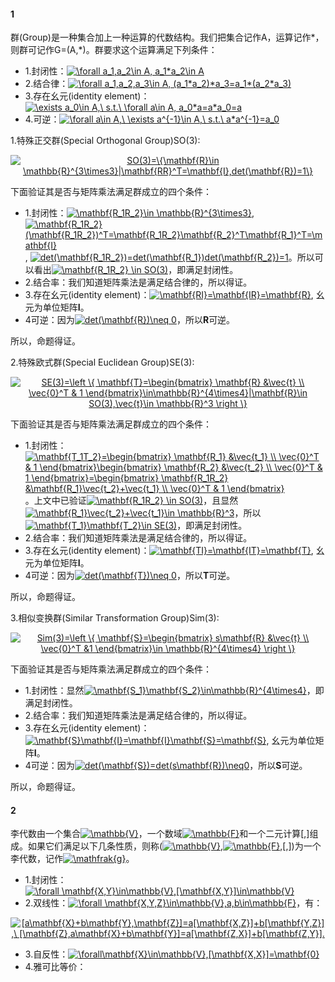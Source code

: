 #### 1
群(Group)是一种集合加上一种运算的代数结构。我们把集合记作A，运算记作*，则群可记作G=(A,*)。群要求这个运算满足下列条件：

* 1.封闭性：<a href="https://www.codecogs.com/eqnedit.php?latex=\forall&space;a_1,a_2\in&space;A,&space;a_1*a_2\in&space;A" target="_blank"><img src="https://latex.codecogs.com/gif.latex?\forall&space;a_1,a_2\in&space;A,&space;a_1*a_2\in&space;A" title="\forall a_1,a_2\in A, a_1*a_2\in A" /></a>
* 2.结合律：<a href="https://www.codecogs.com/eqnedit.php?latex=\forall&space;a_1,a_2,a_3\in&space;A,&space;(a_1*a_2)*a_3=a_1*(a_2*a_3)" target="_blank"><img src="https://latex.codecogs.com/gif.latex?\forall&space;a_1,a_2,a_3\in&space;A,&space;(a_1*a_2)*a_3=a_1*(a_2*a_3)" title="\forall a_1,a_2,a_3\in A, (a_1*a_2)*a_3=a_1*(a_2*a_3)" /></a>
* 3.存在幺元(identity element)：<a href="https://www.codecogs.com/eqnedit.php?latex=\exists&space;a_0\in&space;A,\&space;s.t.\&space;\forall&space;a\in&space;A,&space;a_0*a=a*a_0=a" target="_blank"><img src="https://latex.codecogs.com/gif.latex?\exists&space;a_0\in&space;A,\&space;s.t.\&space;\forall&space;a\in&space;A,&space;a_0*a=a*a_0=a" title="\exists a_0\in A,\ s.t.\ \forall a\in A, a_0*a=a*a_0=a" /></a>
* 4.可逆：<a href="https://www.codecogs.com/eqnedit.php?latex=\forall&space;a\in&space;A,\&space;\exists&space;a^{-1}\in&space;A,\&space;s.t.\&space;a*a^{-1}=a_0" target="_blank"><img src="https://latex.codecogs.com/gif.latex?\forall&space;a\in&space;A,\&space;\exists&space;a^{-1}\in&space;A,\&space;s.t.\&space;a*a^{-1}=a_0" title="\forall a\in A,\ \exists a^{-1}\in A,\ s.t.\ a*a^{-1}=a_0" /></a>

1.特殊正交群(Special Orthogonal Group)SO(3):

<p align="center">
<a href="https://www.codecogs.com/eqnedit.php?latex=SO(3)=\{\mathbf{R}\in&space;\mathbb{R}^{3\times3}|\mathbf{RR}^T=\mathbf{I},det(\mathbf{R})=1\}" target="_blank"><img src="https://latex.codecogs.com/gif.latex?SO(3)=\{\mathbf{R}\in&space;\mathbb{R}^{3\times3}|\mathbf{RR}^T=\mathbf{I},det(\mathbf{R})=1\}" title="SO(3)=\{\mathbf{R}\in \mathbb{R}^{3\times3}|\mathbf{RR}^T=\mathbf{I},det(\mathbf{R})=1\}" /></a>
</p>  

下面验证其是否与矩阵乘法满足群成立的四个条件：
* 1.封闭性：<a href="https://www.codecogs.com/eqnedit.php?latex=\mathbf{R_1R_2}\in&space;\mathbb{R}^{3\times3}" target="_blank"><img src="https://latex.codecogs.com/gif.latex?\mathbf{R_1R_2}\in&space;\mathbb{R}^{3\times3}" title="\mathbf{R_1R_2}\in \mathbb{R}^{3\times3}" /></a>, <a href="https://www.codecogs.com/eqnedit.php?latex=\mathbf{R_1R_2}(\mathbf{R_1R_2})^T=\mathbf{R_1R_2}\mathbf{R_2}^T\mathbf{R_1}^T=\mathbf{I}" target="_blank"><img src="https://latex.codecogs.com/gif.latex?\mathbf{R_1R_2}(\mathbf{R_1R_2})^T=\mathbf{R_1R_2}\mathbf{R_2}^T\mathbf{R_1}^T=\mathbf{I}" title="\mathbf{R_1R_2}(\mathbf{R_1R_2})^T=\mathbf{R_1R_2}\mathbf{R_2}^T\mathbf{R_1}^T=\mathbf{I}" /></a>, <a href="https://www.codecogs.com/eqnedit.php?latex=det(\mathbf{R_1R_2})=det(\mathbf{R_1})det(\mathbf{R_2})=1" target="_blank"><img src="https://latex.codecogs.com/gif.latex?det(\mathbf{R_1R_2})=det(\mathbf{R_1})det(\mathbf{R_2})=1" title="det(\mathbf{R_1R_2})=det(\mathbf{R_1})det(\mathbf{R_2})=1" /></a>。所以可以看出<a href="https://www.codecogs.com/eqnedit.php?latex=\mathbf{R_1R_2}&space;\in&space;SO(3)" target="_blank"><img src="https://latex.codecogs.com/gif.latex?\mathbf{R_1R_2}&space;\in&space;SO(3)" title="\mathbf{R_1R_2} \in SO(3)" /></a>，即满足封闭性。
* 2.结合率：我们知道矩阵乘法是满足结合律的，所以得证。
* 3.存在幺元(identity element)：<a href="https://www.codecogs.com/eqnedit.php?latex=\mathbf{RI}=\mathbf{IR}=\mathbf{R}" target="_blank"><img src="https://latex.codecogs.com/gif.latex?\mathbf{RI}=\mathbf{IR}=\mathbf{R}" title="\mathbf{RI}=\mathbf{IR}=\mathbf{R}" /></a>, 幺元为单位矩阵**I**。
* 4可逆：因为<a href="https://www.codecogs.com/eqnedit.php?latex=det(\mathbf{R})\neq&space;0" target="_blank"><img src="https://latex.codecogs.com/gif.latex?det(\mathbf{R})\neq&space;0" title="det(\mathbf{R})\neq 0" /></a>，所以**R**可逆。

所以，命题得证。


2.特殊欧式群(Special Euclidean Group)SE(3):

<p align="center">
<a href="https://www.codecogs.com/eqnedit.php?latex=SE(3)=\left&space;\{&space;\mathbf{T}=\begin{bmatrix}&space;\mathbf{R}&space;&\vec{t}&space;\\&space;\vec{0}^T&space;&&space;1&space;\end{bmatrix}\in\mathbb{R}^{4\times4}|\mathbf{R}\in&space;SO(3),\vec{t}\in&space;\mathbb{R}^3&space;\right&space;\}" target="_blank"><img src="https://latex.codecogs.com/gif.latex?SE(3)=\left&space;\{&space;\mathbf{T}=\begin{bmatrix}&space;\mathbf{R}&space;&\vec{t}&space;\\&space;\vec{0}^T&space;&&space;1&space;\end{bmatrix}\in\mathbb{R}^{4\times4}|\mathbf{R}\in&space;SO(3),\vec{t}\in&space;\mathbb{R}^3&space;\right&space;\}" title="SE(3)=\left \{ \mathbf{T}=\begin{bmatrix} \mathbf{R} &\vec{t} \\ \vec{0}^T & 1 \end{bmatrix}\in\mathbb{R}^{4\times4}|\mathbf{R}\in SO(3),\vec{t}\in \mathbb{R}^3 \right \}" /></a>
</p> 

下面验证其是否与矩阵乘法满足群成立的四个条件：
* 1.封闭性：<a href="https://www.codecogs.com/eqnedit.php?latex=\mathbf{T_1T_2}=\begin{bmatrix}&space;\mathbf{R_1}&space;&\vec{t_1}&space;\\&space;\vec{0}^T&space;&&space;1&space;\end{bmatrix}\begin{bmatrix}&space;\mathbf{R_2}&space;&\vec{t_2}&space;\\&space;\vec{0}^T&space;&&space;1&space;\end{bmatrix}=\begin{bmatrix}&space;\mathbf{R_1R_2}&space;&\mathbf{R_1}\vec{t_2}&plus;\vec{t_1}&space;\\&space;\vec{0}^T&space;&&space;1&space;\end{bmatrix}" target="_blank"><img src="https://latex.codecogs.com/gif.latex?\mathbf{T_1T_2}=\begin{bmatrix}&space;\mathbf{R_1}&space;&\vec{t_1}&space;\\&space;\vec{0}^T&space;&&space;1&space;\end{bmatrix}\begin{bmatrix}&space;\mathbf{R_2}&space;&\vec{t_2}&space;\\&space;\vec{0}^T&space;&&space;1&space;\end{bmatrix}=\begin{bmatrix}&space;\mathbf{R_1R_2}&space;&\mathbf{R_1}\vec{t_2}&plus;\vec{t_1}&space;\\&space;\vec{0}^T&space;&&space;1&space;\end{bmatrix}" title="\mathbf{T_1T_2}=\begin{bmatrix} \mathbf{R_1} &\vec{t_1} \\ \vec{0}^T & 1 \end{bmatrix}\begin{bmatrix} \mathbf{R_2} &\vec{t_2} \\ \vec{0}^T & 1 \end{bmatrix}=\begin{bmatrix} \mathbf{R_1R_2} &\mathbf{R_1}\vec{t_2}+\vec{t_1} \\ \vec{0}^T & 1 \end{bmatrix}" /></a>。上文中已验证<a href="https://www.codecogs.com/eqnedit.php?latex=\mathbf{R_1R_2}&space;\in&space;SO(3)" target="_blank"><img src="https://latex.codecogs.com/gif.latex?\mathbf{R_1R_2}&space;\in&space;SO(3)" title="\mathbf{R_1R_2} \in SO(3)" /></a>，且显然<a href="https://www.codecogs.com/eqnedit.php?latex=\mathbf{R_1}\vec{t_2}&plus;\vec{t_1}\in&space;\mathbb{R}^3" target="_blank"><img src="https://latex.codecogs.com/gif.latex?\mathbf{R_1}\vec{t_2}&plus;\vec{t_1}\in&space;\mathbb{R}^3" title="\mathbf{R_1}\vec{t_2}+\vec{t_1}\in \mathbb{R}^3" /></a>，所以<a href="https://www.codecogs.com/eqnedit.php?latex=\mathbf{T_1}\mathbf{T_2}\in&space;SE(3)" target="_blank"><img src="https://latex.codecogs.com/gif.latex?\mathbf{T_1}\mathbf{T_2}\in&space;SE(3)" title="\mathbf{T_1}\mathbf{T_2}\in SE(3)" /></a>，即满足封闭性。
* 2.结合率：我们知道矩阵乘法是满足结合律的，所以得证。
* 3.存在幺元(identity element)：<a href="https://www.codecogs.com/eqnedit.php?latex=\mathbf{TI}=\mathbf{IT}=\mathbf{T}" target="_blank"><img src="https://latex.codecogs.com/gif.latex?\mathbf{TI}=\mathbf{IT}=\mathbf{T}" title="\mathbf{TI}=\mathbf{IT}=\mathbf{T}" /></a>, 幺元为单位矩阵**I**。
* 4可逆：因为<a href="https://www.codecogs.com/eqnedit.php?latex=det(\mathbf{T})\neq&space;0" target="_blank"><img src="https://latex.codecogs.com/gif.latex?det(\mathbf{T})\neq&space;0" title="det(\mathbf{T})\neq 0" /></a>，所以**T**可逆。

所以，命题得证。

3.相似变换群(Similar Transformation Group)Sim(3):

<p align="center">
<a href="https://www.codecogs.com/eqnedit.php?latex=Sim(3)=\left&space;\{&space;\mathbf{S}=\begin{bmatrix}&space;s\mathbf{R}&space;&\vec{t}&space;\\&space;\vec{0}^T&space;&1&space;\end{bmatrix}\in&space;\mathbb{R}^{4\times4}&space;\right&space;\}" target="_blank"><img src="https://latex.codecogs.com/gif.latex?Sim(3)=\left&space;\{&space;\mathbf{S}=\begin{bmatrix}&space;s\mathbf{R}&space;&\vec{t}&space;\\&space;\vec{0}^T&space;&1&space;\end{bmatrix}\in&space;\mathbb{R}^{4\times4}&space;\right&space;\}" title="Sim(3)=\left \{ \mathbf{S}=\begin{bmatrix} s\mathbf{R} &\vec{t} \\ \vec{0}^T &1 \end{bmatrix}\in \mathbb{R}^{4\times4} \right \}" /></a>
</p> 

下面验证其是否与矩阵乘法满足群成立的四个条件：
* 1.封闭性：显然<a href="https://www.codecogs.com/eqnedit.php?latex=\mathbf{S_1}\mathbf{S_2}\in\mathbb{R}^{4\times4}" target="_blank"><img src="https://latex.codecogs.com/gif.latex?\mathbf{S_1}\mathbf{S_2}\in\mathbb{R}^{4\times4}" title="\mathbf{S_1}\mathbf{S_2}\in\mathbb{R}^{4\times4}" /></a>，即满足封闭性。
* 2.结合率：我们知道矩阵乘法是满足结合律的，所以得证。
* 3.存在幺元(identity element)：<a href="https://www.codecogs.com/eqnedit.php?latex=\mathbf{S}\mathbf{I}=\mathbf{I}\mathbf{S}=\mathbf{S}" target="_blank"><img src="https://latex.codecogs.com/gif.latex?\mathbf{S}\mathbf{I}=\mathbf{I}\mathbf{S}=\mathbf{S}" title="\mathbf{S}\mathbf{I}=\mathbf{I}\mathbf{S}=\mathbf{S}" /></a>, 幺元为单位矩阵**I**。
* 4可逆：因为<a href="https://www.codecogs.com/eqnedit.php?latex=det(\mathbf{S})=det(s\mathbf{R})\neq0" target="_blank"><img src="https://latex.codecogs.com/gif.latex?det(\mathbf{S})=det(s\mathbf{R})\neq0" title="det(\mathbf{S})=det(s\mathbf{R})\neq0" /></a>，所以**S**可逆。

所以，命题得证。

#### 2

李代数由一个集合<a href="https://www.codecogs.com/eqnedit.php?latex=\mathbb{V}" target="_blank"><img src="https://latex.codecogs.com/gif.latex?\mathbb{V}" title="\mathbb{V}" /></a>，一个数域<a href="https://www.codecogs.com/eqnedit.php?latex=\mathbb{F}" target="_blank"><img src="https://latex.codecogs.com/gif.latex?\mathbb{F}" title="\mathbb{F}" /></a>和一个二元计算[,]组成。如果它们满足以下几条性质，则称(<a href="https://www.codecogs.com/eqnedit.php?latex=\mathbb{V}" target="_blank"><img src="https://latex.codecogs.com/gif.latex?\mathbb{V}" title="\mathbb{V}" /></a>,<a href="https://www.codecogs.com/eqnedit.php?latex=\mathbb{F}" target="_blank"><img src="https://latex.codecogs.com/gif.latex?\mathbb{F}" title="\mathbb{F}" /></a>,[,])为一个李代数，记作<a href="https://www.codecogs.com/eqnedit.php?latex=\mathfrak{g}" target="_blank"><img src="https://latex.codecogs.com/gif.latex?\mathfrak{g}" title="\mathfrak{g}" /></a>。

* 1.封闭性：<a href="https://www.codecogs.com/eqnedit.php?latex=\forall&space;\mathbf{X,Y}\in\mathbb{V},[\mathbf{X,Y}]\in\mathbb{V}" target="_blank"><img src="https://latex.codecogs.com/gif.latex?\forall&space;\mathbf{X,Y}\in\mathbb{V},[\mathbf{X,Y}]\in\mathbb{V}" title="\forall \mathbf{X,Y}\in\mathbb{V},[\mathbf{X,Y}]\in\mathbb{V}" /></a>
* 2.双线性：<a href="https://www.codecogs.com/eqnedit.php?latex=\forall&space;\mathbf{X,Y,Z}\in\mathbb{V},a,b\in\mathbb{F}" target="_blank"><img src="https://latex.codecogs.com/gif.latex?\forall&space;\mathbf{X,Y,Z}\in\mathbb{V},a,b\in\mathbb{F}" title="\forall \mathbf{X,Y,Z}\in\mathbb{V},a,b\in\mathbb{F}" /></a>，有：
<p align="center">
<a href="https://www.codecogs.com/eqnedit.php?latex=[a\mathbf{X}&plus;b\mathbf{Y},\mathbf{Z}]=a[\mathbf{X,Z}]&plus;b[\mathbf{Y,Z}],\&space;[\mathbf{Z},a\mathbf{X}&plus;b\mathbf{Y}]=a[\mathbf{Z,X}]&plus;b[\mathbf{Z,Y}]." target="_blank"><img src="https://latex.codecogs.com/gif.latex?[a\mathbf{X}&plus;b\mathbf{Y},\mathbf{Z}]=a[\mathbf{X,Z}]&plus;b[\mathbf{Y,Z}],\&space;[\mathbf{Z},a\mathbf{X}&plus;b\mathbf{Y}]=a[\mathbf{Z,X}]&plus;b[\mathbf{Z,Y}]." title="[a\mathbf{X}+b\mathbf{Y},\mathbf{Z}]=a[\mathbf{X,Z}]+b[\mathbf{Y,Z}],\ [\mathbf{Z},a\mathbf{X}+b\mathbf{Y}]=a[\mathbf{Z,X}]+b[\mathbf{Z,Y}]." /></a>
</p>  

* 3.自反性：<a href="https://www.codecogs.com/eqnedit.php?latex=\forall\mathbf{X}\in\mathbb{V},[\mathbf{X,X}]=\mathbf{0}" target="_blank"><img src="https://latex.codecogs.com/gif.latex?\forall\mathbf{X}\in\mathbb{V},[\mathbf{X,X}]=\mathbf{0}" title="\forall\mathbf{X}\in\mathbb{V},[\mathbf{X,X}]=\mathbf{0}" /></a>
* 4.雅可比等价：
